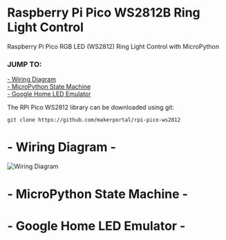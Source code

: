 # Raspberry Pi Pico WS2812B Ring Light Control
Raspberry Pi Pico RGB LED (WS2812) Ring Light Control with MicroPython 

### JUMP TO:
<a href="#start">- Wiring Diagram</a><br>
<a href="#state">- MicroPython State Machine</a><br>
<a href="#google">- Google Home LED Emulator </a><br>

The RPi Pico WS2812 library can be downloaded using git:

    git clone https://github.com/makerportal/rpi-pico-ws2812

<a id="start"></a>
# - Wiring Diagram -

![Wiring Diagram](./images/)

<a id="state"></a>
# - MicroPython State Machine -

<a id="google"></a>
# - Google Home LED Emulator -

